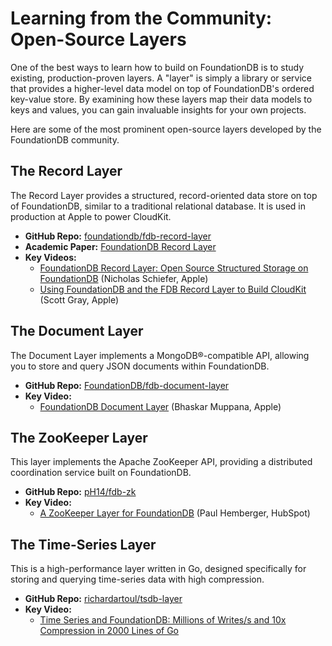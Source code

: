 # Learning from the Community: Open-Source Layers

One of the best ways to learn how to build on FoundationDB is to study existing, production-proven layers. A "layer" is simply a library or service that provides a higher-level data model on top of FoundationDB's ordered key-value store. By examining how these layers map their data models to keys and values, you can gain invaluable insights for your own projects.

Here are some of the most prominent open-source layers developed by the FoundationDB community.

<!-- toc -->

## The Record Layer

The Record Layer provides a structured, record-oriented data store on top of FoundationDB, similar to a traditional relational database. It is used in production at Apple to power CloudKit.

*   **GitHub Repo:** [foundationdb/fdb-record-layer](https://github.com/foundationdb/fdb-record-layer)
*   **Academic Paper:** [FoundationDB Record Layer](https://www.foundationdb.org/files/record-layer-paper.pdf)
*   **Key Videos:**
    *   [FoundationDB Record Layer: Open Source Structured Storage on FoundationDB](https://youtu.be/HLE8chgw6LI) (Nicholas Schiefer, Apple)
    *   [Using FoundationDB and the FDB Record Layer to Build CloudKit](https://youtu.be/SvoUHHM9IKU) (Scott Gray, Apple)

## The Document Layer

The Document Layer implements a MongoDB®-compatible API, allowing you to store and query JSON documents within FoundationDB.

*   **GitHub Repo:** [FoundationDB/fdb-document-layer](https://github.com/FoundationDB/fdb-document-layer)
*   **Key Video:**
    *   [FoundationDB Document Layer](https://youtu.be/KPqmB13zI9c) (Bhaskar Muppana, Apple)

## The ZooKeeper Layer

This layer implements the Apache ZooKeeper API, providing a distributed coordination service built on FoundationDB.

*   **GitHub Repo:** [pH14/fdb-zk](https://github.com/pH14/fdb-zk)
*   **Key Video:**
    *   [A ZooKeeper Layer for FoundationDB](https://youtu.be/3FYpf1QMPgQ) (Paul Hemberger, HubSpot)

## The Time-Series Layer

This is a high-performance layer written in Go, designed specifically for storing and querying time-series data with high compression.

*   **GitHub Repo:** [richardartoul/tsdb-layer](https://github.com/richardartoul/tsdb-layer)
*   **Key Video:**
    *   [Time Series and FoundationDB: Millions of Writes/s and 10x Compression in 2000 Lines of Go](https://www.youtube.com/watch?v=W6yQ9Pwgb1A)
